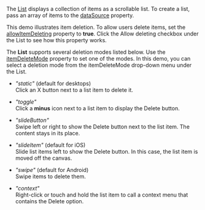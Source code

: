 The [List](/Documentation/ApiReference/UI_Components/dxList/) displays a collection of items as a scrollable list. To create a list, pass an array of items to the [dataSource](/Documentation/ApiReference/UI_Components/dxList/Configuration/#dataSource) property. 

This demo illustrates item deletion. To allow users delete items, set the [allowItemDeleting](/Documentation/ApiReference/UI_Components/dxList/Configuration/#allowItemDeleting) property to **true**. Click the Allow deleting checkbox under the List to see how this property works.

The **List** supports several deletion modes listed below. Use the [itemDeleteMode](/Documentation/ApiReference/UI_Components/dxList/Configuration/#itemDeleteMode) property to set one of the modes. In this demo, you can select a deletion mode from the itemDeleteMode drop-down menu under the List.
    
- *"static"* (default for desktops)    
Click an X button next to a list item to delete it. 

- *"toggle"*    
Click a **minus** icon next to a list item to display the Delete button. 

- *"slideButton"*    
Swipe left or right to show the Delete button next to the list item. The content stays in its place.  

- *"slideItem"* (default for iOS)    
Slide list items left to show the Delete button. In this case, the list item is moved off the canvas. 

- *"swipe"* (default for Android)    
 Swipe items to delete them.

- *"context"*    
Right-click or touch and hold the list item to call a context menu that contains the Delete option.    
